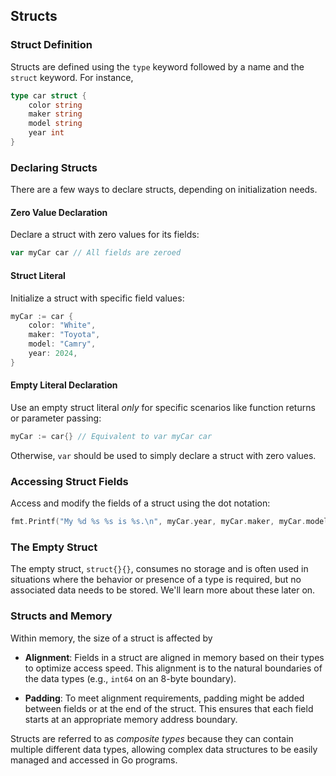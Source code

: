 ## Structs

### Struct Definition

Structs are defined using the `type` keyword followed by a name and the `struct` keyword. For instance,

```Go
type car struct {
	color string
	maker string
	model string
	year int
}
```

### Declaring Structs

There are a few ways to declare structs, depending on initialization needs.

#### Zero Value Declaration

Declare a struct with zero values for its fields:

```Go
var myCar car // All fields are zeroed
```

#### Struct Literal

Initialize a struct with specific field values:

```Go
myCar := car {
	color: "White",
	maker: "Toyota",
	model: "Camry",
	year: 2024,
}
```

#### Empty Literal Declaration

Use an empty struct literal _only_ for specific scenarios like function returns or parameter passing:

```Go
myCar := car{} // Equivalent to var myCar car
```

Otherwise, `var` should be used to simply declare a struct with zero values.

### Accessing Struct Fields

Access and modify the fields of a struct using the dot notation:

```Go
fmt.Printf("My %d %s %s is %s.\n", myCar.year, myCar.maker, myCar.model, myCar.color)
```

### The Empty Struct

The empty struct, `struct{}{}`, consumes no storage and is often used in situations where the behavior or presence of a type is required, but no associated data needs to be stored. We'll learn more about these later on.

### Structs and Memory

Within memory, the size of a struct is affected by

- **Alignment**: Fields in a struct are aligned in memory based on their types to optimize access speed. This alignment is to the natural boundaries of the data types (e.g., `int64` on an 8-byte boundary).

- **Padding**: To meet alignment requirements, padding might be added between fields or at the end of the struct. This ensures that each field starts at an appropriate memory address boundary.

Structs are referred to as _composite types_ because they can contain multiple different data types, allowing complex data structures to be easily managed and accessed in Go programs.
